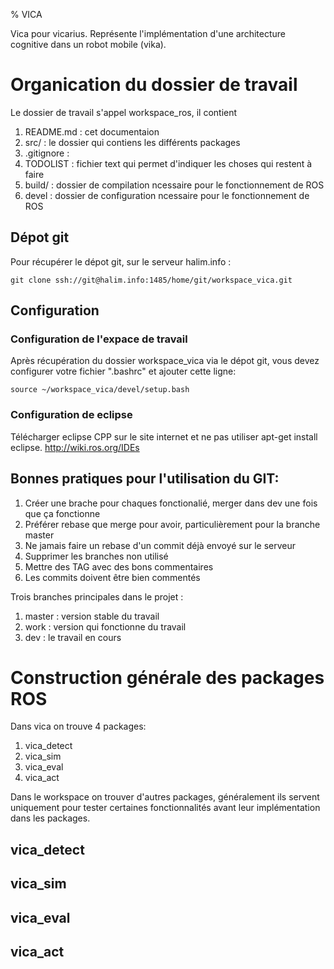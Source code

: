 
% VICA

Vica pour vicarius. Représente l'implémentation d'une architecture cognitive dans un robot mobile (vika).

# Organication du dossier de travail

Le dossier de travail s'appel workspace_ros, il contient 
 1. README.md  : cet documentaion 
 2. src/       : le dossier qui contiens les différents packages
 3. .gitignore :
 4. TODOLIST   : fichier text qui permet d'indiquer les choses qui restent à faire
 5. build/     :  dossier de compilation ncessaire pour le fonctionnement de ROS 
 6. devel      :  dossier de configuration ncessaire pour le fonctionnement de ROS

## Dépot git
Pour récupérer le dépot git, sur le serveur halim.info :

```
git clone ssh://git@halim.info:1485/home/git/workspace_vica.git

```

## Configuration 
### Configuration de l'expace de travail 
Après récupération du dossier workspace_vica via le dépot git, vous 
devez configurer votre fichier ".bashrc" et ajouter cette ligne: 

```
source ~/workspace_vica/devel/setup.bash

```
### Configuration de eclipse
Télécharger eclipse CPP sur le site internet et ne pas utiliser apt-get install eclipse.
http://wiki.ros.org/IDEs



## Bonnes pratiques pour l'utilisation du GIT:
 
 1. Créer une brache pour chaques fonctionalié, merger dans dev une fois que ça fonctionne
 2. Préférer rebase que merge pour avoir, particulièrement pour la branche master
 3. Ne jamais faire un rebase d'un commit déjà envoyé sur le serveur 
 4. Supprimer les branches non utilisé 
 5. Mettre des TAG avec des bons commentaires 
 6. Les commits doivent être bien commentés 
 
 Trois branches principales dans le projet :
 1. master : version stable du travail
 2. work   : version qui fonctionne du travail
 2. dev    : le travail en cours 
# Construction générale des packages ROS

Dans vica on trouve 4 packages:
 1. vica_detect
 2. vica_sim
 3. vica_eval
 4. vica_act

Dans le workspace on trouver d'autres packages, généralement ils servent uniquement pour tester certaines fonctionnalités avant leur implémentation dans les packages.

## vica_detect

## vica_sim

## vica_eval 

## vica_act
